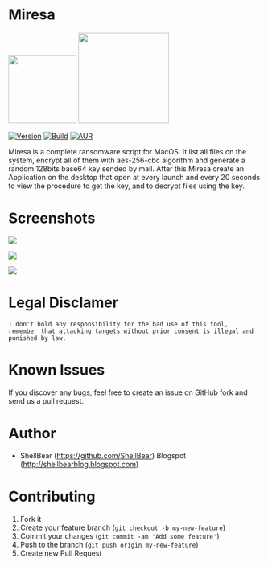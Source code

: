 Miresa
=

<img src="http://i.imgur.com/keNyJQX.png" width="135"> <img src="http://freevector.co/wp-content/uploads/2014/04/49703-dollar-money-sign-on-locked-padlock-security-symbol.png" width="180"> 


[![Version](https://img.shields.io/badge/MIRESA-1.0-brightgreen.svg?maxAge=259200)]()
[![Build](https://img.shields.io/badge/Supported_OS-macOS-orange.svg)]()
[![AUR](https://img.shields.io/aur/license/yaourt.svg)]()


Miresa is a complete ransomware script for MacOS. It list all files on the system, encrypt all of them with aes-256-cbc algorithm and generate a random 128bits base64 key sended by mail. After this Miresa create an Application on the desktop that open at every launch and every 20 seconds to view the procedure to get the key, and to decrypt files using the key.


Screenshots
=

![](http://i.imgur.com/pjMCjtf.png)

![](http://i.imgur.com/cE49sZM.png)

![](http://i.imgur.com/KXXYZJH.png)


Legal Disclamer
=
    I don't hold any responsibility for the bad use of this tool,
    remember that attacking targets without prior consent is illegal and punished by law.


Known Issues
=

If you discover any bugs, feel free to create an issue on GitHub fork and
send us a pull request.


Author
=

* ShellBear (https://github.com/ShellBear)
Blogspot (http://shellbearblog.blogspot.com)

Contributing
=

1. Fork it
2. Create your feature branch (`git checkout -b my-new-feature`)
3. Commit your changes (`git commit -am 'Add some feature'`)
4. Push to the branch (`git push origin my-new-feature`)
5. Create new Pull Request
